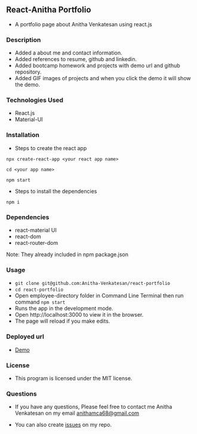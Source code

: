 ## React-Anitha Portfolio
* A portfolio page about Anitha Venkatesan using react.js

### Description
* Added a about me and contact information.
* Added references to resume, github and linkedin.
* Added bootcamp homework and projects with demo url and github repository.
* Added GIF images of projects and when you click the demo  it will show the demo.
### Technologies Used
* React.js
* Material-UI

### Installation
* Steps to create the react app

`npx create-react-app <your react app name>`

`cd <your app name>`

`npm start`

* Steps to install the dependencies

`npm i`

### Dependencies
* react-material UI
* react-dom
* react-router-dom

Note: They already included in npm package.json

### Usage
* `git clone git@github.com:Anitha-Venkatesan/react-portfolio`
* `cd react-portfolio`
* Open employee-directory folder in Command Line Terminal then run command `npm start`
* Runs the app in the development mode.
* Open http://localhost:3000 to view it in the browser.
* The page will reload if you make edits.

### Deployed url
* [Demo](https://quiet-lake-75932.herokuapp.com/)

### License
* This program is licensed under the MIT license.
### Questions
* If you have any questions, Please feel free to contact me Anitha Venkatesan on my email anithamca68@gmail.com

* You can also create [issues](https://github.com/Anitha-Venkatesan/react-portfolio/issues) on my repo.


